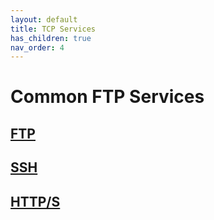 ```yaml
---
layout: default
title: TCP Services
has_children: true
nav_order: 4
---
```

# Common FTP Services
## <a href="FTP">FTP</a>
## <a href="SSH">SSH</a>
## <a href="HTTP">HTTP/S</a>
